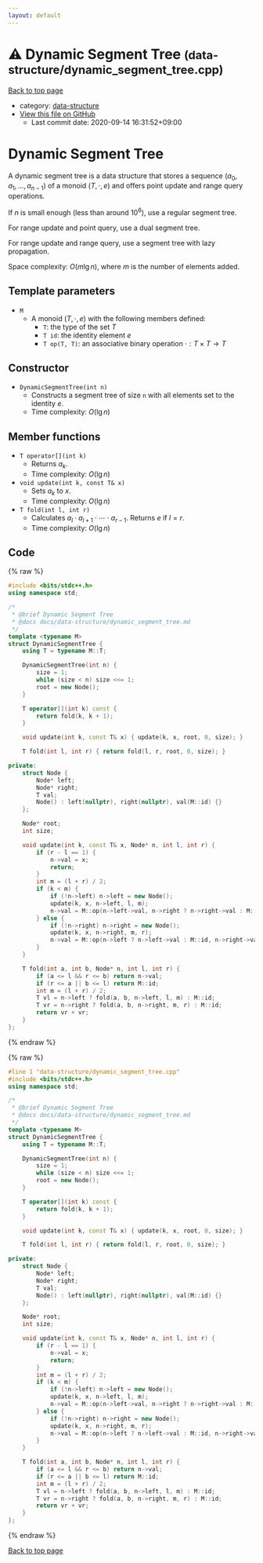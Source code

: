 ```yaml
---
layout: default
---
```


<!-- mathjax config similar to math.stackexchange -->
<script type="text/javascript" async
  src="https://cdnjs.cloudflare.com/ajax/libs/mathjax/2.7.5/MathJax.js?config=TeX-MML-AM_CHTML">
</script>
<script type="text/x-mathjax-config">
  MathJax.Hub.Config({
    TeX: { equationNumbers: { autoNumber: "AMS" }},
    tex2jax: {
      inlineMath: [ ['$','$'] ],
      processEscapes: true
    },
    "HTML-CSS": { matchFontHeight: false },
    displayAlign: "left",
    displayIndent: "2em"
  });
</script>

<script type="text/javascript" src="https://cdnjs.cloudflare.com/ajax/libs/jquery/3.4.1/jquery.min.js"></script>
<script src="https://cdn.jsdelivr.net/npm/jquery-balloon-js@1.1.2/jquery.balloon.min.js" integrity="sha256-ZEYs9VrgAeNuPvs15E39OsyOJaIkXEEt10fzxJ20+2I=" crossorigin="anonymous"></script>
<script type="text/javascript" src="../../assets/js/copy-button.js"></script>
<link rel="stylesheet" href="../../assets/css/copy-button.css" />


# :warning: Dynamic Segment Tree <small>(data-structure/dynamic_segment_tree.cpp)</small>

<a href="../../index.html">Back to top page</a>

* category: <a href="../../index.html#36397fe12f935090ad150c6ce0c258d4">data-structure</a>
* <a href="{{ site.github.repository_url }}/blob/master/data-structure/dynamic_segment_tree.cpp">View this file on GitHub</a>
    - Last commit date: 2020-09-14 16:31:52+09:00




# Dynamic Segment Tree

A dynamic segment tree is a data structure that stores a sequence $(a_0, a_1, \dots, a_{n-1})$ of a monoid $(T, \cdot, e)$ and offers point update and range query operations.

If $n$ is small enough (less than around $10^6$), use a regular segment tree.

For range update and point query, use a dual segment tree.

For range update and range query, use a segment tree with lazy propagation.

Space complexity: $O(m\lg n)$, where $m$ is the number of elements added.

## Template parameters

- `M`
    - A monoid $(T, \cdot, e)$ with the following members defined:
        - `T`: the type of the set $T$
        - `T id`: the identity element $e$
        - `T op(T, T)`: an associative binary operation $\cdot: T \times T \rightarrow T$

## Constructor

- `DynamicSegmentTree(int n)`
    - Constructs a segment tree of size `n` with all elements set to the identity $e$.
    - Time complexity: $O(\lg n)$

## Member functions

- `T operator[](int k)`
    - Returns $a_k$.
    - Time complexity: $O(\lg n)$
- `void update(int k, const T& x)`
    - Sets $a_k$ to $x$.
    - Time complexity: $O(\lg n)$
- `T fold(int l, int r)`
    - Calculates $a_l \cdot a_{l+1} \cdot \cdots \cdot a_{r-1}$. Returns $e$ if $l = r$.
    - Time complexity: $O(\lg n)$

## Code

<a id="unbundled"></a>
{% raw %}
```cpp
#include <bits/stdc++.h>
using namespace std;

/*
 * @brief Dynamic Segment Tree
 * @docs docs/data-structure/dynamic_segment_tree.md
 */
template <typename M>
struct DynamicSegmentTree {
    using T = typename M::T;

    DynamicSegmentTree(int n) {
        size = 1;
        while (size < n) size <<= 1;
        root = new Node();
    }

    T operator[](int k) const {
        return fold(k, k + 1);
    }

    void update(int k, const T& x) { update(k, x, root, 0, size); }

    T fold(int l, int r) { return fold(l, r, root, 0, size); }

private:
    struct Node {
        Node* left;
        Node* right;
        T val;
        Node() : left(nullptr), right(nullptr), val(M::id) {}
    };

    Node* root;
    int size;

    void update(int k, const T& x, Node* n, int l, int r) {
        if (r - l == 1) {
            n->val = x;
            return;
        }
        int m = (l + r) / 2;
        if (k < m) {
            if (!n->left) n->left = new Node();
            update(k, x, n->left, l, m);
            n->val = M::op(n->left->val, n->right ? n->right->val : M::id);
        } else {
            if (!n->right) n->right = new Node();
            update(k, x, n->right, m, r);
            n->val = M::op(n->left ? n->left->val : M::id, n->right->val);
        }
    }

    T fold(int a, int b, Node* n, int l, int r) {
        if (a <= l && r <= b) return n->val;
        if (r <= a || b <= l) return M::id;
        int m = (l + r) / 2;
        T vl = n->left ? fold(a, b, n->left, l, m) : M::id;
        T vr = n->right ? fold(a, b, n->right, m, r) : M::id;
        return vr + vr;
    }
};
```
{% endraw %}

<a id="bundled"></a>
{% raw %}
```cpp
#line 1 "data-structure/dynamic_segment_tree.cpp"
#include <bits/stdc++.h>
using namespace std;

/*
 * @brief Dynamic Segment Tree
 * @docs docs/data-structure/dynamic_segment_tree.md
 */
template <typename M>
struct DynamicSegmentTree {
    using T = typename M::T;

    DynamicSegmentTree(int n) {
        size = 1;
        while (size < n) size <<= 1;
        root = new Node();
    }

    T operator[](int k) const {
        return fold(k, k + 1);
    }

    void update(int k, const T& x) { update(k, x, root, 0, size); }

    T fold(int l, int r) { return fold(l, r, root, 0, size); }

private:
    struct Node {
        Node* left;
        Node* right;
        T val;
        Node() : left(nullptr), right(nullptr), val(M::id) {}
    };

    Node* root;
    int size;

    void update(int k, const T& x, Node* n, int l, int r) {
        if (r - l == 1) {
            n->val = x;
            return;
        }
        int m = (l + r) / 2;
        if (k < m) {
            if (!n->left) n->left = new Node();
            update(k, x, n->left, l, m);
            n->val = M::op(n->left->val, n->right ? n->right->val : M::id);
        } else {
            if (!n->right) n->right = new Node();
            update(k, x, n->right, m, r);
            n->val = M::op(n->left ? n->left->val : M::id, n->right->val);
        }
    }

    T fold(int a, int b, Node* n, int l, int r) {
        if (a <= l && r <= b) return n->val;
        if (r <= a || b <= l) return M::id;
        int m = (l + r) / 2;
        T vl = n->left ? fold(a, b, n->left, l, m) : M::id;
        T vr = n->right ? fold(a, b, n->right, m, r) : M::id;
        return vr + vr;
    }
};

```
{% endraw %}

<a href="../../index.html">Back to top page</a>

